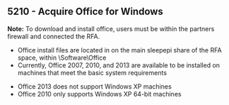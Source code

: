 ## 5210 - Acquire Office for Windows ##

**Note:** To download and install office, users must be within the partners firewall and connected the RFA.

 - Office install files are located in on the main sleepepi share of the RFA space, within \Software\Office
 - Currently, Office 2007, 2010, and 2013 are available to be installed on machines that meet the basic system requirements
  * Office 2013 does not support Windows XP machines
  * Office 2010 only supports Windows XP 64-bit machines
